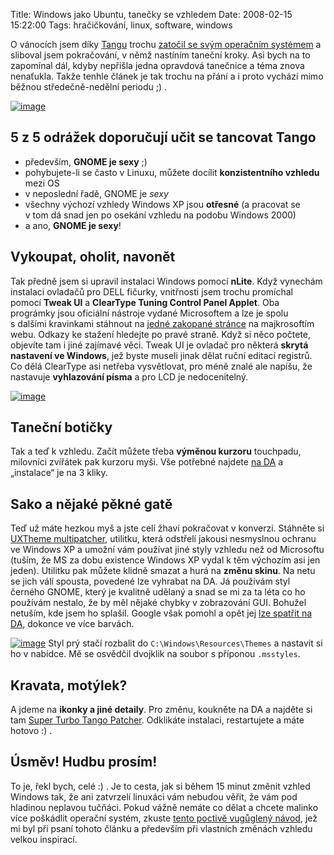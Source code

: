 Title: Windows jako Ubuntu, tanečky se vzhledem
Date: 2008-02-15 15:22:00
Tags: hračičkování, linux, software, windows

O vánocích jsem díky [Tangu](http://tango.freedesktop.org/) trochu
[zatočil se svým operačním systémem](http://blog.javorek.net/2007/12/28/tango-s-okny/)
a sliboval jsem pokračování, v němž nastíním taneční kroky. Asi
bych na to zapomínal dál, kdyby nepřišla jedna opravdová tanečnice
a téma znova nenaťukla. Takže tenhle článek je tak trochu na přání
a i proto vychází mimo běžnou středečně-nedělní periodu ;) .

[![image](http://blog.javorek.net/image/39/)](http://littlemaple.deviantart.com/art/Magic-of-gnomish-Windows-XP-77441542)
## 5 z 5 odrážek doporučují učit se tancovat Tango

-   především, **GNOME je sexy** ;)
-   pohybujete-li se často v Linuxu, můžete docílit
    **konzistentního vzhledu** mezi OS
-   v neposlední řadě, GNOME je *sexy*
-   všechny výchozí vzhledy Windows XP jsou **otřesné** (a pracovat
    se v tom dá snad jen po osekání vzhledu na podobu Windows 2000)
-   a ano, **GNOME je sexy**!

## Vykoupat, oholit, navonět

Tak předně jsem si upravil instalaci Windows pomocí **nLite**. Když
vynechám instalaci ovladačů pro DELL fičurky, vnitřnosti jsem
trochu promíchal pomocí **Tweak UI** a
**ClearType Tuning Control Panel Applet**. Oba prográmky jsou
oficiální nástroje vydané Microsoftem a lze je spolu s dalšími
kravinkami stáhnout na
[jedné zakopané stránce](http://www.microsoft.com/windowsxp/downloads/powertoys/xppowertoys.mspx)
na majkrosoftím webu. Odkazy ke stažení hledejte po pravé straně.
Když si něco počtete, objevíte tam i jiné zajímavé věci. Tweak UI
je ovladač pro některá **skrytá nastavení ve Windows**, jež byste
museli jinak dělat ruční editací registrů. Co dělá ClearType asi
netřeba vysvětlovat, pro méně znalé ale napíšu, že nastavuje
**vyhlazování písma** a pro LCD je nedocenitelný.

[![image](http://blog.javorek.net/image/40/)](http://littlemaple.deviantart.com/art/Laptop-during-exams-55166516)
## Taneční botičky

Tak a teď k vzhledu. Začít můžete třeba **výměnou kurzoru**
touchpadu, milovníci zvířátek pak kurzoru myši. Vše potřebné
najdete
[na DA](http://nordlicht.deviantart.com/art/Ubuntu-quot-Human-quot-Cursors-35930998)
a „instalace“ je na 3 kliky.

## Sako a nějaké pěkné gatě

Teď už máte hezkou myš a jste celí žhaví pokračovat v konverzi.
Stáhněte si
[UXTheme multipatcher](http://www.softpedia.com/get/System/OS-Enhancements/UXTheme-MultiPatcher.shtml),
utilitku, která odstřelí jakousi nesmyslnou ochranu ve Windows XP a
umožní vám používat jiné styly vzhledu než od Microsoftu (tuším, že
MS za dobu existence Windows XP vydal k těm výchozím asi jen
jeden). Utilitku pak můžete klidně smazat a hurá na
**změnu skinu**. Na netu se jich válí spousta, povedené lze
vyhrabat na DA. Já používám styl černého GNOME, který je kvalitně
udělaný a snad se mi za ta léta co ho používám nestalo, že by měl
nějaké chybky v zobrazování GUI. Bohužel netuším, kde jsem ho
splašil. Google však pomohl a opět jej
[lze spatřit na DA](http://hsn.deviantart.com/art/Clearlooks-0-6-Black-31325014?offset=40),
dokonce ve více barvách.

[![image](http://blog.javorek.net/image/41/)](http://littlemaple.deviantart.com/art/Laptop-during-1st-exams-in-08-74255208)
Styl prý stačí rozbalit do `C:\Windows\Resources\Themes` a nastavit
si ho v nabídce. Mě se osvědčil dvojklik na soubor s příponou
`.msstyles`.

## Kravata, motýlek?

A jdeme na **ikonky a jiné detaily**. Pro změnu, koukněte na DA a
najděte si tam
[Super Turbo Tango Patcher](http://www.deviantart.com/deviation/27940418/).
Odklikáte instalaci, restartujete a máte hotovo :) .

## Úsměv! Hudbu prosím!

To je, řekl bych, celé :) . Je to cesta, jak si během 15 minut
změnit vzhled Windows tak, že ani zatvrzelí linuxáci vám nebudou
věřit, že vám pod hladinou neplavou tučňáci. Pokud vážně nemáte co
dělat a chcete malinko více poškádlit operační systém, zkuste
[tento poctivě vugůglený návod](http://www.manast.com/2007/04/03/make-windows-xp-look-like-ubuntu-linux/),
jež mi byl při psaní tohoto článku a především při vlastních
změnách vzhledu velkou inspirací.